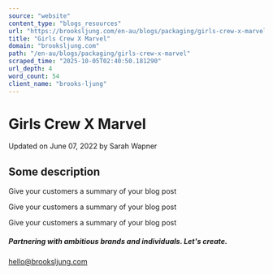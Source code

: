 ```yaml
---
source: "website"
content_type: "blogs_resources"
url: "https://brooksljung.com/en-au/blogs/packaging/girls-crew-x-marvel"
title: "Girls Crew X Marvel"
domain: "brooksljung.com"
path: "/en-au/blogs/packaging/girls-crew-x-marvel"
scraped_time: "2025-10-05T02:40:50.181290"
url_depth: 4
word_count: 54
client_name: "brooks-ljung"
---
```


# Girls Crew X Marvel

Updated on  June 07, 2022 by  Sarah Wapner

## Some description

Give your customers a summary of your blog post

Give your customers a summary of your blog post

Give your customers a summary of your blog post

##### Partnering with ambitious brands and individuals. Let's create.

[hello@brooksljung.com](mailto:hello@brooksljung.com "mailto:hello@brooksljung.com")